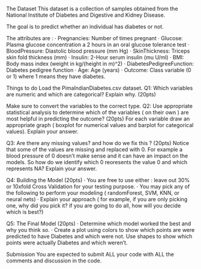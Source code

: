 The Dataset
This dataset is a collection of samples obtained from the National Institute of Diabetes and Digestive and Kidney
Disease.

The goal is to predict whether an individual has diabetes or not.

The attributes are :
· Pregnancies: Number of times pregnant
· Glucose: Plasma glucose concentration a 2 hours in an oral glucose tolerance test
· BloodPressure: Diastolic blood pressure (mm Hg)
· SkinThickness: Triceps skin fold thickness (mm)
· Insulin: 2-Hour serum insulin (mu U/ml)
· BMI: Body mass index (weight in kg/(height in m)^2)
· DiabetesPedigreeFunction: Diabetes pedigree function
· Age: Age (years)
· Outcome: Class variable (0 or 1) where 1 means they have diabetes.


Things to do
Load the PimaIndianDiabetes.csv dataset.
Q1: Which variables are numeric and which are categorical? Explain why.
(20pts)


Make sure to convert the variables to the correct type.
Q2: Use appropriate statistical analysis to determine which of the variables
( on their own ) are most helpful in predicting the outcome? (20pts)
For each variable draw an appropriate graph ( boxplot for numerical values and barplot for categorical
values). Explain your answer.


Q3: Are there any missing values? and how do we fix this ? (20pts)
Notice that some of the values are missing and replaced with 0. For example a blood pressure of 0 doesn’t
make sense and it can have an impact on the models. So how do we identify which 0 reoresents the value 0
and which represents NA? Explain your answer.


Q4: Building the Model (20pts)
· You are free to use either : leave out 30% or 10xfold Cross Validation for your testing purpose.
· You may pick any of the following to perform your modeling ( randomForest, SVM, KNN, or neural nets)
· Explain your approach ( for example, if you are only picking one, why did you pick it? if you are going to do
all, how will you decide which is best?)


Q5: The Final Model (20pts)
· Determine which model worked the best and why you think so.
· Create a plot using colors to show which points are were predicted to have Diabetes and which were not.
Use shapes to show which points were actually Diabetes and which weren’t.


Submission
You are expected to submit ALL your code with ALL the comments and discussion in the code.
